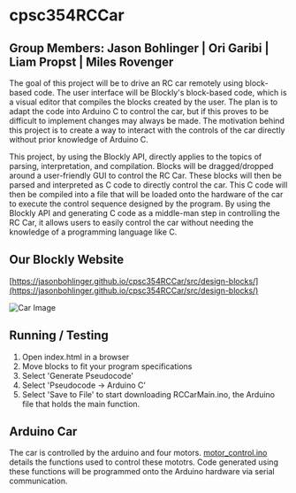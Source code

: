 # cpsc354RCCar

## Group Members: Jason Bohlinger | Ori Garibi | Liam Propst | Miles Rovenger

The goal of this project will be to drive an RC car remotely using block-based code. The user interface will be Blockly's block-based code, which is a visual editor that compiles the blocks created by the user. The plan is to adapt the code into Arduino C to control the car, but if this proves to be difficult to implement changes may always be made. The motivation behind this project is to create a way to interact with the controls of the car directly without prior knowledge of Arduino C.

This project, by using the Blockly API, directly applies to the topics of parsing, interpretation, and compilation.
Blocks will be dragged/dropped around a user-friendly GUI to control the RC Car.
These blocks will then be parsed and interpreted as C code to directly control the car.
This C code will then be compiled into a file that will be loaded onto the hardware of the car to execute the control sequence designed by the program.
By using the Blockly API and generating C code as a middle-man step in controlling the RC Car, it allows users to easily control the car without needing the knowledge of a programming language like C.

## Our Blockly Website

[https://jasonbohlinger.github.io/cpsc354RCCar/src/design-blocks/](https://jasonbohlinger.github.io/cpsc354RCCar/src/design-blocks/)

![Car Image](/videos/carImage.png)
## Running / Testing

1. Open index.html in a browser
2. Move blocks to fit your program specifications
3. Select 'Generate Pseudocode'
4. Select 'Pseudocode -> Arduino C'
5. Select 'Save to File' to start downloading RCCarMain.ino, the Arduino file that holds the main function.

## Arduino Car

The car is controlled by the arduino and four motors. [motor_control.ino](https://github.com/jasonbohlinger/cpsc354RCCar/blob/main/motor_control.ino) details the functions used to control these mototrs. Code generated using these functions will be programmed onto the Arduino hardware via serial communication.
